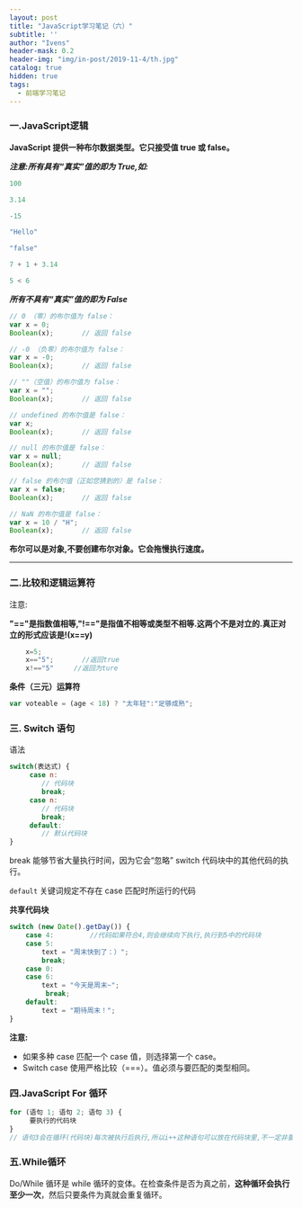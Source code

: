 ```yaml
---
layout: post
title: "JavaScript学习笔记（六）"
subtitle: ''
author: "Ivens"
header-mask: 0.2
header-img: "img/in-post/2019-11-4/th.jpg"
catalog: true
hidden: true
tags:
  - 前端学习笔记
---
```


### 一.JavaScript逻辑

**JavaScript 提供一种布尔数据类型。它只接受值 true 或 false。**

***注意:所有具有“真实”值的即为 True,如:***
```js
100

3.14

-15

"Hello"

"false"

7 + 1 + 3.14

5 < 6 
```

***所有不具有“真实”值的即为 False***
```js
// 0 （零）的布尔值为 false：
var x = 0;
Boolean(x);       // 返回 false

// -0 （负零）的布尔值为 false：
var x = -0;
Boolean(x);       // 返回 false

// ""（空值）的布尔值为 false：
var x = "";
Boolean(x);       // 返回 false

// undefined 的布尔值是 false：
var x;
Boolean(x);       // 返回 false

// null 的布尔值是 false：
var x = null;
Boolean(x);       // 返回 false

// false 的布尔值（正如您猜到的）是 false：
var x = false;
Boolean(x);       // 返回 false

// NaN 的布尔值是 false：
var x = 10 / "H";
Boolean(x);       // 返回 false
```

**布尔可以是对象,不要创建布尔对象。它会拖慢执行速度。**

***

### 二.比较和逻辑运算符

注意:

**"=="是指数值相等,"!=="是指值不相等或类型不相等.这两个不是对立的.真正对立的形式应该是!(x==y)**
```js
    x=5;
    x=="5";       //返回true
    x!=="5"     //返回为ture
```

**条件（三元）运算符**
```js
var voteable = (age < 18) ? "太年轻":"足够成熟";
```

### 三. Switch 语句
语法
```js
switch(表达式) {
     case n:
        // 代码块
        break;
     case n:
        // 代码块
        break;
     default:
        // 默认代码块
} 
```

break 能够节省大量执行时间，因为它会“忽略” switch 代码块中的其他代码的执行。

`default` 关键词规定不存在 case 匹配时所运行的代码

**共享代码块**
```js
switch (new Date().getDay()) {
    case 4:         //代码如果符合4,则会继续向下执行,执行到5中的代码块
    case 5:
        text = "周末快到了：）";
        break; 
    case 0:
    case 6:
        text = "今天是周末~";
         break;
    default: 
        text = "期待周末！";
} 
```

**注意:**
- 如果多种 case 匹配一个 case 值，则选择第一个 case。
- Switch case 使用严格比较（===）。值必须与要匹配的类型相同。

### 四.JavaScript For 循环
```js
for (语句 1; 语句 2; 语句 3) {
     要执行的代码块
}
// 语句3会在循环(代码块)每次被执行后执行,所以i++这种语句可以放在代码块里,不一定非要放在参数里也可以别省略
```

### 五.While循环

Do/While 循环是 while 循环的变体。在检查条件是否为真之前，**这种循环会执行至少一次**，然后只要条件为真就会重复循环。